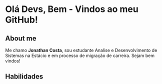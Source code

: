 # Olá Devs, Bem - Vindos ao meu GitHub!

## About me
Me chamo **Jonathan Costa**, sou estudante Analise e Desenvolvimento de Sistemas na Estácio e em processo de migração de carreira. Sejam bem vindos!

## Habilidades

